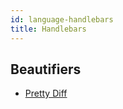 ```yaml
---
id: language-handlebars
title: Handlebars
---
```

## Beautifiers
- [Pretty Diff](/docs/beautifier-pretty-diff.html)